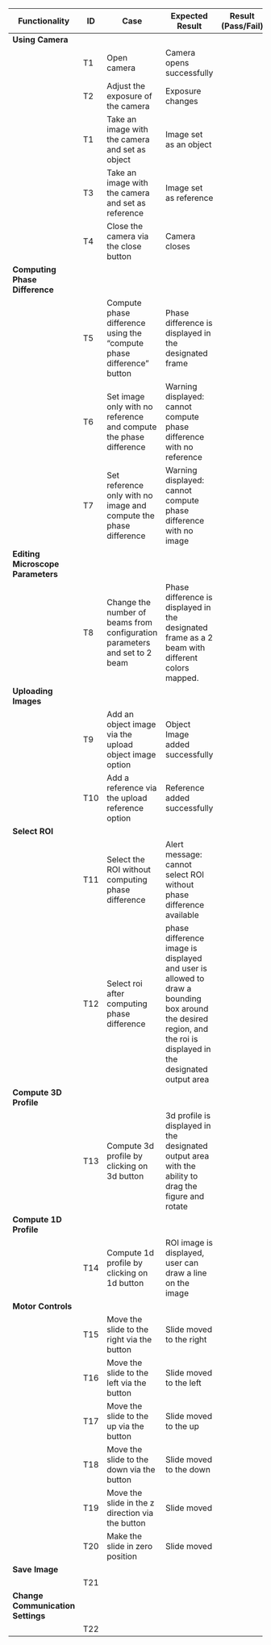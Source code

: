 | Functionality              | ID  | Case                                                         | Expected Result                                                                 | Result (Pass/Fail) | Comments |
|----------------------------|-----|--------------------------------------------------------------|--------------------------------------------------------------------------------|--------------------|----------|
| **Using Camera**            |     |                                                              |                                                                                |                    |          |
|                             | T1  | Open camera                                                  | Camera opens successfully                                                       |                    |          |
|                             | T2  | Adjust the exposure of the camera                           | Exposure changes                                                                 |                    |          |
|                             | T1  | Take an image with the camera and set as object              | Image set as an object                                                           |                    |          |
|                             | T3  | Take an image with the camera and set as reference           | Image set as reference                                                           |                    |          |
|                             | T4  | Close the camera via the close button                        | Camera closes                                                                    |                    |          |
| **Computing Phase Difference** |     |                                                              |                                                                                |                    |          |
|                             | T5  | Compute phase difference using the “compute phase difference” button | Phase difference is displayed in the designated frame                   |                    |          |
|                             | T6  | Set image only with no reference and compute the phase difference | Warning displayed: cannot compute phase difference with no reference       |                    |          |
|                             | T7  | Set reference only with no image and compute the phase difference | Warning displayed: cannot compute phase difference with no image           |                    |          |
| **Editing Microscope Parameters** |     |                                                              |                                                                                |                    |          |
|                             | T8  | Change the number of beams from configuration parameters and set to 2 beam | Phase difference is displayed in the designated frame as a 2 beam with different colors mapped. |                    |          |
| **Uploading Images**        |     |                                                              |                                                                                |                    |          |
|                             | T9  | Add an object image via the upload object image option      | Object Image added successfully                                                  |                    |          |
|                             | T10 | Add a reference via the upload reference option             | Reference added successfully                                                     |                    |          |
| **Select ROI**              |     |                                                              |                                                                                |                    |          |
|                             | T11 | Select the ROI without computing phase difference           | Alert message: cannot select ROI without phase difference available              |                    |          |
|                             | T12 | Select roi after computing phase difference                  | phase difference image is displayed and user is allowed to draw a bounding box around the desired region, and the roi is displayed in the designated output area |                    |          |
| **Compute 3D Profile**      |     |                                                              |                                                                                |                    |          |
|                             | T13 | Compute 3d profile by clicking on 3d button                 | 3d profile is displayed in the designated output area with the ability to drag the figure and rotate |                    |          |
| **Compute 1D Profile**      |     |                                                              |                                                                                |                    |          |
|                             | T14 | Compute 1d profile by clicking on 1d button                 | ROI image is displayed, user can draw a line on the image                         |                    |          |
| **Motor Controls**          |     |                                                              |                                                                                |                    |          |
|                             | T15 | Move the slide to the right via the button                  | Slide moved to the right                                                         |                    |          |
|                             | T16 | Move the slide to the left via the button                   | Slide moved to the left                                                          |                    |          |
|                             | T17 | Move the slide to the up via the button                     | Slide moved to the up                                                            |                    |          |
|                             | T18 | Move the slide to the down via the button                   | Slide moved to the down                                                          |                    |          |
|                             | T19 | Move the slide in the z direction via the button            | Slide moved                                                                      |                    |          |
|                             | T20 | Make the slide in zero position                             | Slide moved                                                                      |                    |          |
| **Save Image**              |     |                                                              |                                                                                |                    |          |
|                             | T21 |                                                              |                                                                                |                    |          |
| **Change Communication Settings** |     |                                                              |                                                                                |                    |          |
|                             | T22 |                                                              |                                                                                |                    |          |
